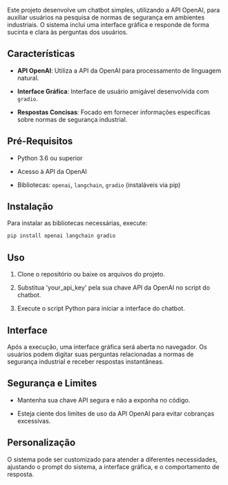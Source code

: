 Este projeto desenvolve um chatbot simples, utilizando a API OpenAI, para auxiliar usuários na pesquisa de normas de segurança em ambientes industriais. O sistema inclui uma interface gráfica e responde de forma sucinta e clara às perguntas dos usuários.


## Características

- **API OpenAI**: Utiliza a API da OpenAI para processamento de linguagem natural.

- **Interface Gráfica**: Interface de usuário amigável desenvolvida com `gradio`.

- **Respostas Concisas**: Focado em fornecer informações específicas sobre normas de segurança industrial.


## Pré-Requisitos

- Python 3.6 ou superior

- Acesso à API da OpenAI

- Bibliotecas: `openai`, `langchain`, `gradio` (instaláveis via pip)


## Instalação

Para instalar as bibliotecas necessárias, execute:

```bash
pip install openai langchain gradio
```


## Uso

1. Clone o repositório ou baixe os arquivos do projeto.

2. Substitua 'your_api_key' pela sua chave API da OpenAI no script do chatbot.

3. Execute o script Python para iniciar a interface do chatbot.


## Interface

Após a execução, uma interface gráfica será aberta no navegador. Os usuários podem digitar suas perguntas relacionadas a normas de segurança industrial e receber respostas instantâneas.


## Segurança e Limites

- Mantenha sua chave API segura e não a exponha no código.

- Esteja ciente dos limites de uso da API OpenAI para evitar cobranças excessivas.


## Personalização

O sistema pode ser customizado para atender a diferentes necessidades, ajustando o prompt do sistema, a interface gráfica, e o comportamento de resposta.
